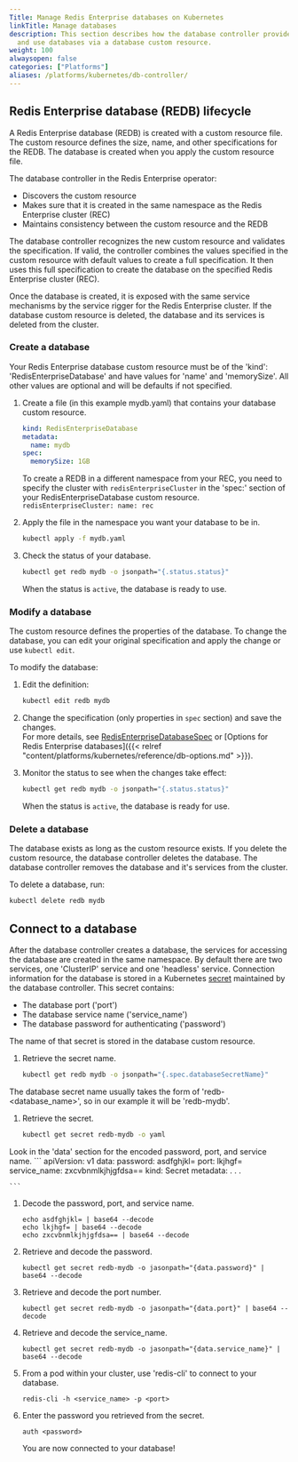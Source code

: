 ```yaml
---
Title: Manage Redis Enterprise databases on Kubernetes
linkTitle: Manage databases
description: This section describes how the database controller provides the ability to create, manage,
  and use databases via a database custom resource.
weight: 100
alwaysopen: false
categories: ["Platforms"]
aliases: /platforms/kubernetes/db-controller/
---
```

## Redis Enterprise database (REDB) lifecycle

A Redis Enterprise database (REDB) is created with a custom resource file. The custom resource defines the size, name, and other specifications for the REDB. The database is created when you apply the custom resource file.

The database controller in the Redis Enterprise operator:

- Discovers the custom resource
- Makes sure that it is created in the same namespace as the Redis Enterprise cluster (REC)
- Maintains consistency between the custom resource and the REDB

The database controller recognizes the new custom resource and validates the specification.
If valid, the controller combines the values specified in
the custom resource with default values to create a full specification. It then uses this full specification to create the
database on the specified Redis Enterprise cluster (REC).

Once the database is created, it is exposed with the same service mechanisms by the service rigger for the Redis Enterprise cluster.
If the database custom resource is deleted, the database and its services is deleted from the cluster.

### Create a database

Your Redis Enterprise database custom resource must be of the 'kind': 'RedisEnterpriseDatabase' and have values for 'name' and 'memorySize'. All other values are optional and will be defaults if not specified.

1. Create a file (in this example mydb.yaml) that contains your database custom resource.

    ```YAML
    kind: RedisEnterpriseDatabase
    metadata:
      name: mydb
    spec:
      memorySize: 1GB
    ```

    To create a REDB in a different namespace from your REC, you need to specify the cluster with `redisEnterpriseCluster` in the 'spec:' section of your RedisEnterpriseDatabase custom resource.
        ```
          redisEnterpriseCluster:
            name: rec
        ```

1. Apply the file in the namespace you want your database to be in.

    ```sh
    kubectl apply -f mydb.yaml
    ```

1. Check the status of your database.

    ```sh
    kubectl get redb mydb -o jsonpath="{.status.status}"
    ```

    When the status is `active`, the database is ready to use.

### Modify a database

The custom resource defines the properties of the database.
To change the database, you can edit your original specification and apply the change or use `kubectl edit`.

To modify the database:

1. Edit the definition:

    ```sh
    kubectl edit redb mydb
    ```

1. Change the specification (only properties in `spec` section) and save the changes.  
    For more details, see [RedisEnterpriseDatabaseSpec](https://github.com/RedisLabs/redis-enterprise-k8s-docs/blob/master/redis_enterprise_database_api.md#redisenterprisedatabasespec) or [Options for Redis Enterprise databases]({{< relref "content/platforms/kubernetes/reference/db-options.md" >}}). 

1. Monitor the status to see when the changes take effect:

    ```sh
    kubectl get redb mydb -o jsonpath="{.status.status}"
    ```

    When the status is `active`, the database is ready for use.

### Delete a database

The database exists as long as the custom resource exists.
If you delete the custom resource, the database controller deletes the database.
The database controller removes the database and it's services from the cluster.

To delete a database, run:

```sh
kubectl delete redb mydb
```

## Connect to a database

After the database controller creates a database, the services for accessing the database are created in the same namespace. By default there are two services, one 'ClusterIP' service and one 'headless' service. 
Connection information for the database is stored in a Kubernetes [secret](https://kubernetes.io/docs/concepts/configuration/secret/) maintained by the database controller. This secret contains:

- The database port ('port')
- The database service name ('service_name')
- The database password for authenticating ('password')

The name of that secret is stored in the database custom resource.

1. Retrieve the secret name.
    ```sh
    kubectl get redb mydb -o jsonpath="{.spec.databaseSecretName}"
    ```

  The database secret name usually takes the form of 'redb-<database_name>', so in our example it will be 'redb-mydb'.

1. Retrieve the secret.

    ```sh
    kubectl get secret redb-mydb -o yaml
    ```

  Look in the 'data' section for the encoded password, port, and service name.
    ```
    apiVersion: v1
    data:
      password: asdfghjkl=
      port: lkjhgf=
      service_name: zxcvbnmlkjhjgfdsa==
    kind: Secret
    metadata:
    .
    .
    .

    ```

1. Decode the password, port, and service name.
    ```
    echo asdfghjkl= | base64 --decode
    echo lkjhgf= | base64 --decode
    echo zxcvbnmlkjhjgfdsa== | base64 --decode
    ```

1. Retrieve and decode the password.

    ```
    kubectl get secret redb-mydb -o jasonpath="{data.password}" | base64 --decode
    ```

1. Retrieve and decode the port number.
    ```
    kubectl get secret redb-mydb -o jasonpath="{data.port}" | base64 --decode
    ```

1. Retrieve and decode the service_name.
    ```
    kubectl get secret redb-mydb -o jasonpath="{data.service_name}" | base64 --decode
    ```

1. From a pod within your cluster, use 'redis-cli' to connect to your database.
    ```
    redis-cli -h <service_name> -p <port>
    ```

1. Enter the password you retrieved from the secret. 
    ```
    auth <password>
    ```
    You are now connected to your database!